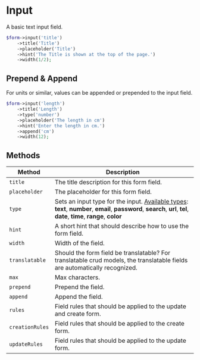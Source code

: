 # Input

A basic text input field.

```php
$form->input('title')
    ->title('Title')
    ->placeholder('Title')
    ->hint('The Title is shown at the top of the page.')
    ->width(1/2);
```

## Prepend & Append

For units or similar, values can be appended or prepended to the input field.

```php
$form->input('length')
    ->title('Length')
    ->type('number')
    ->placeholder('The length in cm')
    ->hint('Enter the length in cm.')
    ->append('cm')
    ->width(12);
```

## Methods

| Method          | Description                                                                                                                                                                                                                                    |
| --------------- | ---------------------------------------------------------------------------------------------------------------------------------------------------------------------------------------------------------------------------------------------- |
| `title`         | The title description for this form field.                                                                                                                                                                                                     |
| `placeholder`   | The placeholder for this form field.                                                                                                                                                                                                           |
| `type`          | Sets an input type for the input. [Available types](https://bootstrap-vue.js.org/docs/components/form-input#input-type): **text**, **number**, **email**, **password**, **search**, **url**, **tel**, **date**, **time**, **range**, **color** |
| `hint`          | A short hint that should describe how to use the form field.                                                                                                                                                                                   |
| `width`         | Width of the field.                                                                                                                                                                                                                            |
| `translatable`  | Should the form field be translatable? For translatable crud models, the translatable fields are automatically recognized.                                                                                                                     |
| `max`           | Max characters.                                                                                                                                                                                                                                |
| `prepend`       | Prepend the field.                                                                                                                                                                                                                             |
| `append`        | Append the field.                                                                                                                                                                                                                              |
| `rules`         | Field rules that should be applied to the update and create form.                                                                                                                                                                              |
| `creationRules` | Field rules that should be applied to the create form.                                                                                                                                                                                         |
| `updateRules`   | Field rules that should be applied to the update form.                                                                                                                                                                                         |
